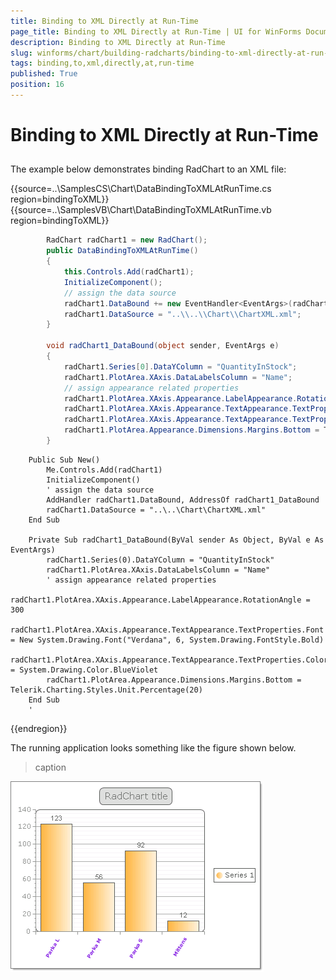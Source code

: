 ```yaml
---
title: Binding to XML Directly at Run-Time
page_title: Binding to XML Directly at Run-Time | UI for WinForms Documentation
description: Binding to XML Directly at Run-Time
slug: winforms/chart/building-radcharts/binding-to-xml-directly-at-run-time
tags: binding,to,xml,directly,at,run-time
published: True
position: 16
---
```


# Binding to XML Directly at Run-Time



## 

The example below demonstrates binding RadChart to an XML file:

{{source=..\SamplesCS\Chart\DataBindingToXMLAtRunTime.cs region=bindingToXML}} 
{{source=..\SamplesVB\Chart\DataBindingToXMLAtRunTime.vb region=bindingToXML}} 

````C#
        RadChart radChart1 = new RadChart();
        public DataBindingToXMLAtRunTime()
        {
            this.Controls.Add(radChart1);
            InitializeComponent();
            // assign the data source
            radChart1.DataBound += new EventHandler<EventArgs>(radChart1_DataBound);
            radChart1.DataSource = "..\\..\\Chart\\ChartXML.xml";
        }

        void radChart1_DataBound(object sender, EventArgs e)
        {
            radChart1.Series[0].DataYColumn = "QuantityInStock";
            radChart1.PlotArea.XAxis.DataLabelsColumn = "Name";
            // assign appearance related properties
            radChart1.PlotArea.XAxis.Appearance.LabelAppearance.RotationAngle = 300;
            radChart1.PlotArea.XAxis.Appearance.TextAppearance.TextProperties.Font = new System.Drawing.Font("Verdana", 6, System.Drawing.FontStyle.Bold);
            radChart1.PlotArea.XAxis.Appearance.TextAppearance.TextProperties.Color = System.Drawing.Color.BlueViolet;
            radChart1.PlotArea.Appearance.Dimensions.Margins.Bottom = Telerik.Charting.Styles.Unit.Percentage(20);
        }
````
````VB.NET    Private radChart1 As New RadChart()
    Public Sub New()
        Me.Controls.Add(radChart1)
        InitializeComponent()
        ' assign the data source
        AddHandler radChart1.DataBound, AddressOf radChart1_DataBound
        radChart1.DataSource = "..\..\Chart\ChartXML.xml"
    End Sub

    Private Sub radChart1_DataBound(ByVal sender As Object, ByVal e As EventArgs)
        radChart1.Series(0).DataYColumn = "QuantityInStock"
        radChart1.PlotArea.XAxis.DataLabelsColumn = "Name"
        ' assign appearance related properties
        radChart1.PlotArea.XAxis.Appearance.LabelAppearance.RotationAngle = 300
        radChart1.PlotArea.XAxis.Appearance.TextAppearance.TextProperties.Font = New System.Drawing.Font("Verdana", 6, System.Drawing.FontStyle.Bold)
        radChart1.PlotArea.XAxis.Appearance.TextAppearance.TextProperties.Color = System.Drawing.Color.BlueViolet
        radChart1.PlotArea.Appearance.Dimensions.Margins.Bottom = Telerik.Charting.Styles.Unit.Percentage(20)
    End Sub
    '
````

{{endregion}} 
 

The running application looks something like the figure shown below.


>caption 

![chart-building-radcharts-data-binding-radchart-binding-to-xml-directly-at-runtime 001](images/chart-building-radcharts-data-binding-radchart-binding-to-xml-directly-at-runtime001.png)


